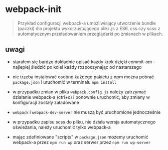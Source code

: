 # webpack-init

> Przykład configuracji webpack-a umożliwiający utworzenie bundle (paczki) dla projektu wykorzustującego pliki .js z ES6, css czy scss z automatycznym przeładowaniem przeglądarki po zmianach w plikach.

## uwagi

* starałem się bardzo dokładnie opisać każdy krok dzięki commit-om - najlepiej śledzić po kolei każdy rozpoczynając od nastarszego

* nie trzeba instalować osobno każdego pakietu z npm można pobrać `package.json` i uruchomić w terminalu `npm install`

* w przypadku zmian w pliku `webpack.config.js` należy zatrzymać działanie webpack-a (ctrl+c) i ponownie uruchomić, aby zmiany w konfiguracji zostały załadowane

* `webpack` i `webpack-dev-server` nie muszą być uruchomione jednocześnie

* w przypadku zapisu scss do pliku, nie działa wersja automatycznego oświeżania, należy uruchomić tylko webpack-a

* mając zdefiniowane "scripts" w `package.json` możemy uruchomić webpack-a przez `npm run wp` oraz serwer przez `npm run wp-server`
